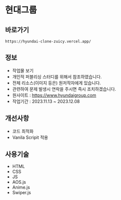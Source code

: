 # 현대그룹

## 바로가기
`https://hyundai-clone-zuicy.vercel.app/`
## 정보

- 작업물 보기
- 개인적 퍼블리싱 스터디를 위해서 참조하였습니다.
- 전체 리소스(이미지 등은) 원저작자에게 있습니다.
- 관련하여 문제 발생시 연락을 주시면 즉시 조치하겠습니다.
- 원사이트 : https://www.hyundaigroup.com
- 작업기간 : 2023.11.13 ~ 2023.12.08

## 개선사항

- 코드 최적화
- Vanila Scripit 적용

## 사용기술

- HTML
- CSS
- JS
- AOS.js
- Anime.js
- Swiper.js
